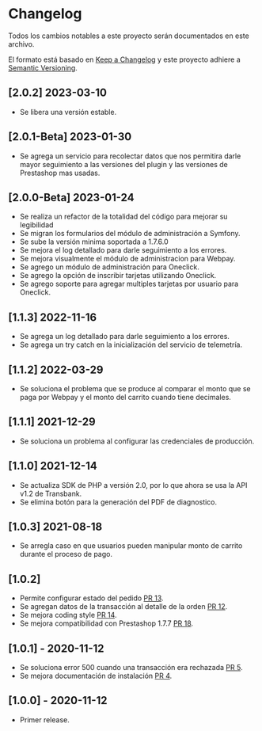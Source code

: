 # Changelog
Todos los cambios notables a este proyecto serán documentados en este archivo.

El formato está basado en [Keep a Changelog](http://keepachangelog.com/en/1.0.0/)
y este proyecto adhiere a [Semantic Versioning](http://semver.org/spec/v2.0.0.html).

## [2.0.2] 2023-03-10
- Se libera una versión estable.

## [2.0.1-Beta] 2023-01-30
- Se agrega un servicio para recolectar datos que nos permitira darle mayor seguimiento a las versiones del plugin y las versiones de Prestashop mas usadas.

## [2.0.0-Beta] 2023-01-24
- Se realiza un refactor de la totalidad del código para mejorar su legibilidad
- Se migran los formularios del módulo de administración a Symfony.
- Se sube la versión minima soportada a 1.7.6.0
- Se mejora el log detallado para darle seguimiento a los errores.
- Se mejora visualmente el módulo de administracion para Webpay.
- Se agrego un módulo de administración para Oneclick.
- Se agrego la opción de inscribir tarjetas utilizando Oneclick.
- Se agrego soporte para agregar multiples tarjetas por usuario para Oneclick.

## [1.1.3] 2022-11-16
- Se agrega un log detallado para darle seguimiento a los errores.
- Se agrega un try catch en la inicialización del servicio de telemetría.

## [1.1.2] 2022-03-29
- Se soluciona el problema que se produce al comparar el monto que se paga por Webpay y el monto del carrito cuando tiene decimales.

## [1.1.1] 2021-12-29
- Se soluciona un problema al configurar las credenciales de producción.

## [1.1.0] 2021-12-14
- Se actualiza SDK de PHP a versión 2.0, por lo que ahora se usa la API v1.2 de Transbank.
- Se elimina botón para la generación del PDF de diagnostico.

## [1.0.3] 2021-08-18
- Se arregla caso en que usuarios pueden manipular monto de carrito durante el proceso de pago.

## [1.0.2]
- Permite configurar estado del pedido [PR 13](https://github.com/TransbankDevelopers/transbank-plugin-prestashop-webpay-rest/pull/13).
- Se agregan datos de la transacción al detalle de la orden [PR 12](https://github.com/TransbankDevelopers/transbank-plugin-prestashop-webpay-rest/pull/12).
- Se mejora coding style [PR 14](https://github.com/TransbankDevelopers/transbank-plugin-prestashop-webpay-rest/pull/14).
- Se mejora compatibilidad con Prestashop 1.7.7 [PR 18](https://github.com/TransbankDevelopers/transbank-plugin-prestashop-webpay-rest/pull/18).

## [1.0.1] - 2020-11-12
- Se soluciona error 500 cuando una transacción era rechazada [PR 5](https://github.com/TransbankDevelopers/transbank-plugin-prestashop-webpay-rest/pull/5).
- Se mejora documentación de instalación [PR 4](https://github.com/TransbankDevelopers/transbank-plugin-prestashop-webpay-rest/pull/4).

## [1.0.0] - 2020-11-12
- Primer release.
